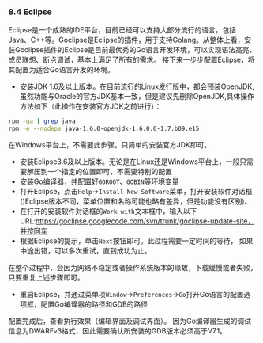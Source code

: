 ### 8.4 Eclipse
Eclipse是一个成熟的IDE平台，目前已经可以支持大部分流行的语言，包括Java、C++等。Goclipse是Eclipse的插件，用于支持Golang。从整体上看，安装Goclipse插件的Eclipse是目前最优秀的Go语言开发环境，可以实现语法高亮、成员联想、断点调试，基本上满足了所有的需求。
接下来一步步配置Eclipse，将其配置为适合Go语言开发的环境。
* 安装JDK 1.6及以上版本。在目前流行的Linux发行版中，都会预装OpenJDK,虽然功能与Oracle的官方JDK基本一致，但是建议先删除OpenJDK,具体操作方法如下（此操作在安装官方JDK之前进行）：
``` bash
rpm -qa | grep java
rpm -e --nodeps java-1.6.0-openjdk-1.6.0.0-1.7.b09.e15
```
在Windows平台上，不需要此步骤。只简单的安装官方JDK即可。
* 安装Eclipse3.6及以上版本。无论是在Linux还是Windows平台上，一般只需要解压到一个指定的位置即可，不需要特别的配置
* 安装Go编译器，并配置好`GOROOT`、`GOBIN`等环境变量
* 打开Eclipse，点击`Help`->`Install New Software`菜单，打开安装软件对话框()Eclipse版本不同，菜单位置和名称可能也略有差异，但是功能没有区别)。
* 在打开的安装软件对话框的`Work with`文本框中，输入以下URL:https://goclipse.googlecode.com/svn/trunk/goclipse-update-site，并按回车
* 根据Eclipse的提示，单击`Next`按钮即可。此过程需要一定时间的等待， 如果中途出错，可以多次重试，直到成功为止。

在整个过程中，会因为网络不稳定或者操作系统版本的缘故，下载缓慢或者失败，只要重复上述步骤即可。
* 重启Eclipse，并通过菜单项`Window`->`Preferences`->`Go`打开Go语言的配置选项框，配置Go编译器的路径和GDB的路径

配置完成后，查看执行效果（编辑界面及调试界面）。
因为Go编译器生成的调试信息为DWARFv3格式，因此需要确认所安装的GDB版本必须高于V7.1。